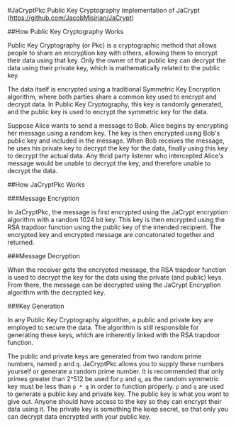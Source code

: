 #JaCryptPkc
Public Key Cryptography Implementation of JaCrypt (https://github.com/JacobMisirian/JaCrypt)

##How Public Key Cryptography Works

Public Key Cryptography (or Pkc) is a cryptographic method that allows people to share
an encryption key with others, allowing them to encrypt their data using that key. Only
the owner of that public key can decrypt the data using their private key, which is
mathematically related to the public key.

The data itself is encrypted using a traditional Symmetric Key Encryption algorithm, where
both parties share a common key used to encrypt and decrypt data. In Public Key Cryptography,
this key is randomly generated, and the public key is used to encrypt the symmetric key for
the data.

Suppose Alice wants to send a message to Bob. Alice begins by encrypting her message using
a random key. The key is then encrypted using Bob's public key and included in the
message. When Bob receives the message, he uses his private key to decrypt the key for
the data, finally using this key to decrypt the actual data. Any thrid party listener who
intercepted Alice's message would be unable to decrypt the key, and therefore unable
to decrypt the data.

##How JaCryptPkc Works

###Message Encryption

In JaCryptPkc, the message is first encrypted using the JaCrypt encryption algorithm with
a random 1024 bit key. This key is then encrypted using the RSA trapdoor function using
the public key of the intended recipient. The encrypted key and encrypted message are
concatonated together and returned.

###Message Decryption

When the receiver gets the encrypted message, the RSA trapdoor function is used to decrypt
the key for the data using the private (and public) keys. From there, the message can be
decrypted using the JaCrypt Encryption algorithm with the decrypted key.

###Key Generation

In any Public Key Cryptography algorithm, a public and private key are employed to secure
the data. The algorithm is still responsible for generating these keys, which are inherently
linked with the RSA trapdoor function.

The public and private keys are generated from two random prime numbers, named ```p``` and ```q```.
JaCryptPkc allows you to supply these numbers yourself or generate a random prime number. It is recommended
that only primes greater than 2^512 be used for ```p``` and ```q```, as the random symmetric key
must be less than ```p * q``` in order to function properly. ```p``` and ```q``` are used to 
generate a public key and private key. The public key is what you want to give out. Anyone should
have access to the key so they can encrypt their data using it. The private key is something the
keep secret, so that only you can decrypt data encrypted with your public key.
